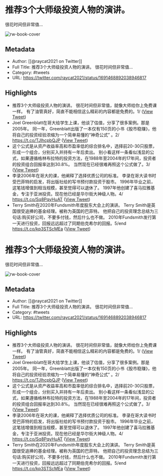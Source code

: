 # 推荐3个大师级投资人物的演讲。
很花时间但非常值...

![rw-book-cover](https://pbs.twimg.com/profile_images/1593960369914933248/IWhkfyKB.jpg)

## Metadata
- Author: [[@raycat2021 on Twitter]]
- Full Title: 推荐3个大师级投资人物的演讲。
很花时间但非常值...
- Category: #tweets
- URL: https://twitter.com/raycat2021/status/1691468892038946817

## Highlights
- 推荐3个大师级投资人物的演讲。
  很花时间但非常值，就像大师给你上免费课一样。
  有了油管真好，简直不能相信这么精彩的内容都是免费的。1/ ([View Tweet](https://twitter.com/raycat2021/status/1691468892038946817))
- Joel Greenblatt在哥大给学生上课，他谈了估值，分享了很多案例。那是2005年。
  同一年，Greenblatt出版了一本仅有150页的小书《股市稳赚》，他将自己的投资经验浓缩为一个简单易懂的“神奇公式” 。2/
  https://t.co/TJlhcpbQJP ([View Tweet](https://twitter.com/raycat2021/status/1691468898405945344))
- 这个公式是从资产收益率高和市盈率低的综合排名中，选择前20-30只股票，形成一个组合，分别买入并持有一年后卖出。
  别小看这样一条看似浅显的公式，如果遵循格林布拉特的投资方法，在1988年至2004年的17年间，投资者的投资组合回报率达到30.8%。
  当然现在已经很难再照这个公式做了。3/ ([View Tweet](https://twitter.com/raycat2021/status/1691468904961581056))
- 李录2006年在哥大的课，他阐释了选择优质公司的标准。
  李录在哥大读书时受巴菲特的启发，将出版社给的写书预付款投资于股市。
  1996年毕业之前，这笔钱增值到相当规模，甚至觉得可以退休了。
  1997年他创建了喜马拉雅基金，专注于亚洲投资。现在他已经是华尔街大神级人物。4/
  https://t.co/Sq8PqyHuAT ([View Tweet](https://twitter.com/raycat2021/status/1691468908132515840))
- Terry Smith在2020年Fundsmith年度股东大会上的演讲。
  Terry Smith是英国很受追捧的基金经理。被称为英国的巴菲特。
  他把自己的投资理念总结为三句话:购买好公司，不要多付钱，然后什么也不做。
  2010年Fundsmith发行第一天进行投资，回报远远超过了同期伯克希尔的回报。5/end
  https://t.co/kp3STScMEa ([View Tweet](https://twitter.com/raycat2021/status/1691468913845157888))
# 推荐3个大师级投资人物的演讲。
很花时间但非常值...

![rw-book-cover](https://pbs.twimg.com/profile_images/1593960369914933248/IWhkfyKB.jpg)

## Metadata
- Author: [[@raycat2021 on Twitter]]
- Full Title: 推荐3个大师级投资人物的演讲。
很花时间但非常值...
- Category: #tweets
- URL: https://twitter.com/raycat2021/status/1691468892038946817

## Highlights
- 推荐3个大师级投资人物的演讲。
  很花时间但非常值，就像大师给你上免费课一样。
  有了油管真好，简直不能相信这么精彩的内容都是免费的。1/ ([View Tweet](https://twitter.com/raycat2021/status/1691468892038946817))
- Joel Greenblatt在哥大给学生上课，他谈了估值，分享了很多案例。那是2005年。
  同一年，Greenblatt出版了一本仅有150页的小书《股市稳赚》，他将自己的投资经验浓缩为一个简单易懂的“神奇公式” 。2/
  https://t.co/TJlhcpbQJP ([View Tweet](https://twitter.com/raycat2021/status/1691468898405945344))
- 这个公式是从资产收益率高和市盈率低的综合排名中，选择前20-30只股票，形成一个组合，分别买入并持有一年后卖出。
  别小看这样一条看似浅显的公式，如果遵循格林布拉特的投资方法，在1988年至2004年的17年间，投资者的投资组合回报率达到30.8%。
  当然现在已经很难再照这个公式做了。3/ ([View Tweet](https://twitter.com/raycat2021/status/1691468904961581056))
- 李录2006年在哥大的课，他阐释了选择优质公司的标准。
  李录在哥大读书时受巴菲特的启发，将出版社给的写书预付款投资于股市。
  1996年毕业之前，这笔钱增值到相当规模，甚至觉得可以退休了。
  1997年他创建了喜马拉雅基金，专注于亚洲投资。现在他已经是华尔街大神级人物。4/
  https://t.co/Sq8PqyHuAT ([View Tweet](https://twitter.com/raycat2021/status/1691468908132515840))
- Terry Smith在2020年Fundsmith年度股东大会上的演讲。
  Terry Smith是英国很受追捧的基金经理。被称为英国的巴菲特。
  他把自己的投资理念总结为三句话:购买好公司，不要多付钱，然后什么也不做。
  2010年Fundsmith发行第一天进行投资，回报远远超过了同期伯克希尔的回报。5/end
  https://t.co/kp3STScMEa ([View Tweet](https://twitter.com/raycat2021/status/1691468913845157888))
